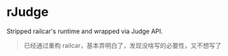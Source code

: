 # rJudge
Stripped railcar's runtime and wrapped via Judge API.

> 已经通过重构 railcar，基本弄明白了，发现没啥写的必要性，又不想写了
